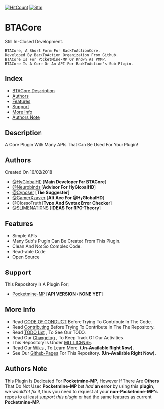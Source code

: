[![HitCount](http://hits.dwyl.io/BackToAction/BTACore.svg)](http://hits.dwyl.io/BackToAction/BTACore) [![Star](https://github.com/BackToAction/BTACore/stargazers)](https://github.com/BackToAction/BTACore/stargazers)

# BTACore
Still In-Closed Development.
````
BTACore, A Short Form For BackToActionCore.
Developed By BackToAction Organization From Github.
BTACore Is For PocketMine-MP Or Known As PMMP.
BTACore Is A Core Or An API For BackToAction's Sub Plugin.
````

## Index
- [BTACore Description](https://github.com/BackToAction/BTACore#description)
- [Authors](https://github.com/BackToAction/BTACore#authors)
- [Features](https://github.com/BackToAction/BTACore#features)
- [Support](https://github.com/BackToAction/BTACore#support)
- [More Info](https://github.com/BackToAction/BTACore#more-info)
- [Authors Note](https://github.com/BackToAction/BTACore#authors-note)

## Description
A Core Plugin With Many APIs That Can Be Used For Your Plugin!

## Authors
Created On 16/02/2018
- [@HyGlobalHD](https://github.com/HyGlobalHD) [**Main Developer For BTACore**]
- [@Neurobinds](https://github.com/Neurobinds) [**Advisor For HyGlobalHD**]
- [@Cynoser](https://github.com/Cynoser) [**The Suggester**]
- [@GamerXzavier](https://github.com/GamerXzavier) [**Alt Acc For @HyGlobalHD**]
- [@ClossoTruth](https://github.com/ClossoTruth) [**Typo And Syntax Error Checker**]
- [@SLIMENATIONS](https://github.com/SLIMENATIONS) [**IDEAS For RPG-Theory**]

## Features
- Simple APIs
- Many Sub's Plugin Can Be Created From This Plugin.
- Clean And Not So Complex Code.
- Read-able Code
- Open Source

## Support
This Repository Is A Plugin For;
- [Pocketmine-MP](https://github.com/pmmp/Pocketmine-MP) [**API VERSION : NONE YET**]

## More Info
- Read [CODE OF CONDUCT](https://github.com/BackToAction/BTACore/blob/master/CODE_OF_CONDUCT.md) Before Trying To Contribute In The Code.
- Read [Contributing](https://github.com/BackToAction/BTACore/blob/master/CONTRIBUTING.md) Before Trying To Contribute In The The Repository.
- Read [TODO List](https://github.com/BackToAction/BTACore/blob/master/TODO) , To See Our TODO.
- Read Our [Changelog](https://github.com/BackToAction/BTACore/blob/master/ChangeLog.md) , To Keep Track Of Our Activities.
- This Repository Is Under [MIT LICENSE](https://github.com/BackToAction/BTACore/blob/master/LICENSE).
- Read Our [Wikis]() , To Learn More. __(Un-Available Right Now).__
- See Our [Github-Pages]() For This Repository. __(Un-Available Right Now).__

## Authors Note
This Plugin Is Dedicated For **Pocketmine-MP**, However If There Are **Others** That Do Not Used **Pocketmine-MP** but *had* **an error** by using this **plugin**, we *would'nt fix it*, thus you need to request at your **non-Pocketmine-MP's** repos to at least *support this plugin* or had the same features as current **Pocketmine-MP**.
